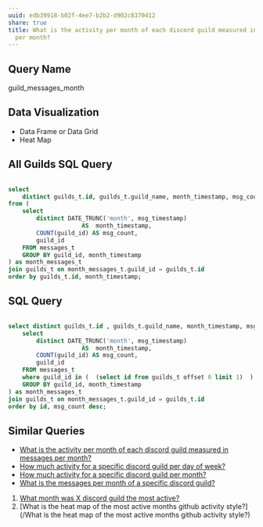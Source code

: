 ```yaml
---
uuid: edb39918-b02f-4ee7-b2b2-d902c8370412
share: true
title: What is the activity per month of each discord guild measured in messages
  per month?
---
```

## Query Name

guild_messages_month

## Data Visualization

* Data Frame or Data Grid 
* Heat Map

## All Guilds SQL Query

``` sql

select 
	distinct guilds_t.id, guilds_t.guild_name, month_timestamp, msg_count 
from (
	select
		distinct DATE_TRUNC('month', msg_timestamp)
			         AS  month_timestamp,
	    COUNT(guild_id) AS msg_count,
	    guild_id 
	FROM messages_t
	GROUP BY guild_id, month_timestamp
) as month_messages_t
join guilds_t on month_messages_t.guild_id = guilds_t.id
order by guilds_t.id, month_timestamp;

```

## SQL Query

``` sql

select distinct guilds_t.id , guilds_t.guild_name, month_timestamp, msg_count from (
	select
		distinct DATE_TRUNC('month', msg_timestamp)
			         AS  month_timestamp,
	    COUNT(guild_id) AS msg_count,
	    guild_id 
	FROM messages_t
	where guild_id in (  (select id from guilds_t offset 0 limit 1)  )
	GROUP BY guild_id, month_timestamp
) as month_messages_t
join guilds_t on month_messages_t.guild_id = guilds_t.id
order by id, msg_count desc;

```

## Similar Queries

* [What is the activity per month of each discord guild measured in messages per month?](/edb39918-b02f-4ee7-b2b2-d902c8370412)
* [How much activity for a specific discord guild per day of week?](/7cd7bef3-c7ca-4d80-b02b-ba6552b6087c)
* [How much activity for a specific discord guild per month?](/efcd6f7d-b36e-4032-b89b-0fe9fd5a0da9)
* [What is the messages per month of a specific discord guild?](/d40934f0-2831-4a55-b0ed-ec1e560db607)
1. [What month was X discord guild the most active?](/0f897f8f-e4b5-4e18-834f-7082f950dfb6)
2. [What is the heat map of the most active months github activity style?](/What is the heat map of the most active months github activity style?)